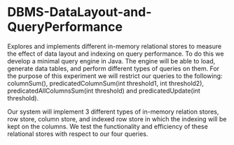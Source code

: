 # DBMS-DataLayout-and-QueryPerformance

  Explores and implements different in-memory relational stores to measure the effect of data layout and indexing on query performance. To do this we develop a minimal query engine in Java. The engine will be able to load, generate data tables, and perform different types of queries on them. For the purpose of this experiment we will restrict our queries to the following: columnSum(), predicatedColumnSum(int threshold1, int threshold2), predicatedAllColumnsSum(int threshold) and predicatedUpdate(int threshold).

  Our system will implement 3 different types of in-memory relation stores, row store, column store, and indexed row store in which the indexing will be kept on the columns. We test the functionality and efficiency of these relational stores with respect to our four queries.
